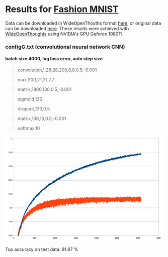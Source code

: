 # Results for [Fashion MNIST](https://github.com/zalandoresearch/fashion-mnist)

Data can be downloaded in WideOpenThouths format [here](https://www.dropbox.com/s/ra0701e5ksxcayq/fashion_mnist.zip), or original data can be downloaded [here](https://github.com/zalandoresearch/fashion-mnist/tree/master/data/fashion). These results were achieved with [WideOpenThoughts](https://github.com/pepe78/WideOpenThoughts) using NVIDIA's GPU Geforce 1080Ti.

### configG.txt (convolutional neural network CNN)

#### batch size 4000, log loss error, auto step size

> convolution,1,28,28,200,8,8,0.5,-0.001

> max,200,21,21,7,7

> matrix,1800,130,0.5,-0.001

> sigmoid,130

> dropout,130,0.5

> matrix,130,10,0.5,-0.001

> softmax,10

![graphG](./pics/fashion_config_G.png)

Top accuracy on test data: 91.67 %

